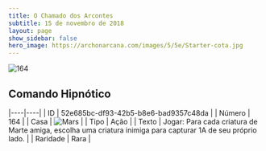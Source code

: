```yaml
---
title: O Chamado dos Arcontes
subtitle: 15 de novembro de 2018
layout: page
show_sidebar: false
hero_image: https://archonarcana.com/images/5/5e/Starter-cota.jpg
---
```


![164](https://cdn.keyforgegame.com/media/card_front/pt/341_164_QCCQ9VXCQH7X_pt.png)

## Comando Hipnótico

|----|----|
| ID | 52e685bc-df93-42b5-b8e6-bad9357c48da |
| Número | 164 |
| Casa | ![Mars](https://archonarcana.com/images/thumb/d/de/Mars.png/22px-Mars.png "Marte") |
| Tipo | Ação |
| Texto | Jogar: Para cada criatura de Marte amiga, escolha uma criatura inimiga para capturar 1A de seu próprio lado. |
| Raridade | Rara |
